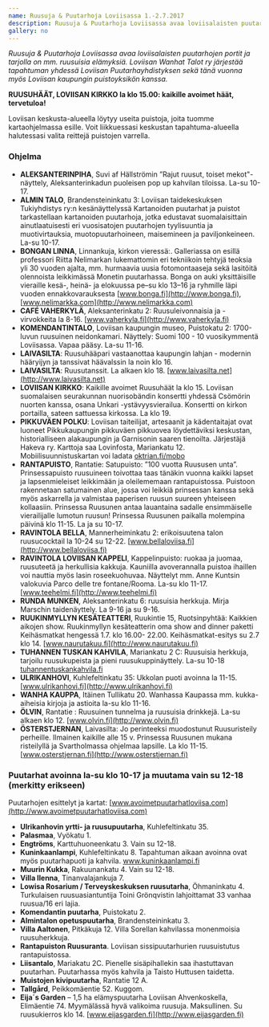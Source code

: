 ```yaml
---
name: Ruusuja & Puutarhoja Loviisassa 1.-2.7.2017
description: Ruusuja & Puutarhoja Loviisassa avaa loviisalaisten puutarhojen portit ja tarjolla on mm. ruusuisia elämyksiä. Lauantaina 1.7. Loviisan kirkossa kaikille avoimet Ruusuhäät!
gallery: no
---
```

*Ruusuja & Puutarhoja Loviisassa avaa loviisalaisten puutarhojen portit ja tarjolla on mm. ruusuisia elämyksiä.
Loviisan Wanhat Talot ry järjestää tapahtuman yhdessä Loviisan Puutarhayhdistyksen sekä tänä vuonna myös Loviisan kaupungin puistoyksikön kanssa.*

**RUUSUHÄÄT, LOVIISAN KIRKKO la klo 15.00: kaikille avoimet häät, tervetuloa!**


Loviisan keskusta-alueella löytyy useita puistoja, joita tuomme kartaohjelmassa esille. Voit liikkuessasi keskustan tapahtuma-alueella halutessasi valita reittejä puistojen varrella.

### Ohjelma

- **ALEKSANTERINPIHA**, Suvi af Hällströmin ”Rajut ruusut, toiset mekot"-näyttely,  Aleksanterinkadun puoleisen pop up kahvilan tiloissa. La-su 10-17.
- **ALMIN TALO**, Brandensteininkatu 3:  Loviisan taidekeskuksen Tukiyhdistys ry:n kesänäyttelyssä Kartanoiden puutarhat ja puistot tarkastellaan kartanoiden puutarhoja, jotka edustavat suomalaisittain ainutlaatuisesti eri vuosisatojen puutarhojen tyylisuuntia ja muotivirtauksia, muotopuutarhoineen, maisemineen ja paviljonkeineen. La-su 10-17.
- **BONGAN LINNA**, Linnankuja, kirkon vieressä:.  Galleriassa on esillä professori Riitta Nelimarkan lukemattomin eri tekniikoin tehtyjä teoksia yli 30 vuoden ajalta, mm. hurmaavia uusia fotomontaaseja sekä lasitöitä olennoista leikkimässä Monetin puutarhassa. Bonga on auki yksittäisille vieraille kesä-, heinä- ja elokuussa pe–su klo 13–16 ja ryhmille läpi vuoden ennakkovarauksesta [www.bonga.fi](http://www.bonga.fi), [www.nelimarkka.com](http://www.nelimarkka.com)
- **CAFÉ VAHERKYLÄ**, Aleksanterinkatu 2:  Ruusuleivonnaisia ja -virvokkeita la 8-16. [www.vaherkyla.fi](http://www.vaherkyla.fi)
- **KOMENDANTINTALO**, Loviisan kaupungin museo, Puistokatu 2:  1700-luvun ruusuinen neidonkamari. Näyttely: Suomi 100 - 10 vuosikymmentä Loviisassa. Vapaa pääsy. La-su 11-16.
- **LAIVASILTA**: Ruusuhääpari  vastaanottaa kaupungin lahjan - modernin hääryijyn ja tanssivat häävalssin la noin klo 16.  
- **LAIVASILTA**: Ruusutanssit. La alkaen klo 18. [www.laivasilta.net](http://www.laivasilta.net)
- **LOVIISAN KIRKKO**: Kaikille avoimet Ruusuhäät la klo 15. Loviisan suomalaisen seurakunnan nuorisobändin konsertti yhdessä Csömörin nuorten kanssa, osana Unkari -ystävyysvierailua. Konsertti on kirkon portailla, sateen sattuessa kirkossa. La klo 19.
- **PIKKUVÄEN POLKU**: Loviisan taiteilijat, artesaanit ja kädentaitajat ovat luoneet Pikkukaupungin pikkuväen pikkuovea löydettäviksi keskustan, historialliseen alakaupungin ja Garnisonin saaren tienoilta. Järjestäjä Hakeva ry. Karttoja saa Lovinfosta, Mariankatu 12. Mobiilisuunnistuskartan voi ladata [oktrian.fi/mobo](http://oktrian.fi/mobo)
- **RANTAPUISTO**, Rantatie:  Satupuisto:  ”100 vuotta Ruususen unta”. Prinsessapuisto ruusuineen toivottaa taas tänäkin vuonna kaikki lapset ja lapsenmieleiset leikkimään ja oleilememaan rantapuistossa. Puistoon rakennetaan satumainen alue, jossa voi leikkiä prinsessan kanssa sekä myös askarrella ja valmistaa paperisen ruusun suureen yhteiseen kollaasiin. Prinsessa Ruusunen antaa lauantaina sadalle ensimmäiselle vierailijalle lumotun ruusun! Prinsessa Ruusunen paikalla molempina päivinä klo 11-15.  La ja su 10-17.
- **RAVINTOLA BELLA**, Mannerheiminkatu 2: erikoisuutena talon ruusucocktail la 10-24 su 12-22. [www.bellaloviisa.fi](http://www.bellaloviisa.fi)
- **RAVINTOLA LOVIISAN KAPPELI**, Kappelinpuisto: ruokaa ja juomaa, ruusuteetä ja herkullisia kakkuja. Kauniilla avoverannalla puistoa ihaillen voi nauttia myös lasin roseekuohuvaa.  Näyttelyt mm. Anne Kuntsin valokuvia Parco delle tre fontane/Rooma. La-su klo 11-17. [www.teehelmi.fi](http://www.teehelmi.fi)
- **RUNDA MUNKEN**, Aleksanterinkatu 6: ruusuisia herkkuja. Mirja Marschin taidenäyttely. La 9-16 ja su 9-16.
- **RUUKINMYLLYN KESÄTEATTERI**, Ruukintie 15, Ruotsinpyhtää: Kaikkien aikojen show. Ruukinmyllyn kesäteatterin oma show and dinner paketti Keihäsmatkat hengessä 1.7. klo 16.00- 22.00.  Keihäsmatkat-esitys  su 2.7 klo 14. [www.naurutakuu.fi](http://www.naurutakuu.fi)
- **TUHANNEN TUSKAN KAHVILA**,  Mariankatu 2 C:  Ruusuisia herkkuja, tarjoilu ruusukupeista ja pieni ruusukuppinäyttely. La-su 10-18 [tuhannentuskankahvila.fi](http://tuhannentuskankahvila.fi)
- **ULRIKANHOVI**, Kuhlefeltinkatu 35:  Ukkolan puoti avoinna la 11-15. [www.ulrikanhovi.fi](http://www.ulrikanhovi.fi)
- **WANHA KAUPPA**, Itäinen Tullikatu 20. Wanhassa Kaupassa mm. kukka-aiheisia kirjoja ja astioita la-su klo 11-16.
- **ÖLVIN**, Rantatie : Ruusuinen tunnelma ja ruusuisia drinkkejä. La-su alkaen klo 12. [www.olvin.fi](http://www.olvin.fi)
- **ÖSTERSTJERNAN**, Laivasilta: Jo perinteeksi muodostunut Ruusuristeily perheille. Ilmainen kaikille alle 15 v.  Prinsessa Ruusunen mukana risteilyllä ja Svartholmassa ohjelmaa lapsille. La klo 11-15. [www.osterstjernan.fi](http://www.osterstjernan.fi)

### Puutarhat avoinna la-su klo 10-17 ja  muutama vain su 12-18 (merkitty erikseen)

Puutarhojen esittelyt ja kartat: [www.avoimetpuutarhatloviisa.com](http://www.avoimetpuutarhatloviisa.com)

- **Ulrikanhovin yrtti- ja ruusupuutarha**,  Kuhlefeltinkatu 35.
- **Palasmaa**, Vyökatu 1.
- **Engtröms**, Karttuhuoneenkatu 3. Vain su 12-18.
- **Kuninkaanlampi**, Kuhlefeltinkatu 8. Tapahtuman aikaan avoinna ovat myös puutarhapuoti ja kahvila. www.kuninkaanlampi.fi
- **Muurin Kukka**, Rakuunankatu 4. Vain su 12-18.
- **Villa Ilenna**, Tinanvalajankuja 7.
- **Lowisa Rosarium / Terveyskeskuksen ruusutarha**, Öhmaninkatu 4. Turkulaisen ruusuasiantuntija Toini Grönqvistin lahjoittamat 33 vanhaa ruusua/16 eri lajia.
- **Komendantin puutarha**,  Puistokatu 2.
- **Almintalon opetuspuutarha**, Brandensteininkatu 3.
- **Villa Aaltonen**, Pitkäkuja 12. Villa Sorellan kahvilassa monenmoisia ruusuherkkuja.
- **Rantapuiston Ruusuranta**. Loviisan sissipuutarhurien ruusuistutus rantapuistossa.
- **Liisantalo**, Mariakatu 2C. Pienelle sisäpihallekin saa ihastuttavan puutarhan. Puutarhassa myös kahvila ja Taisto Huttusen taidetta.
- **Muistojen kivipuutarha**, Rantatie 12 A.
- **Tallgård**, Peikkomäentie 52. Kuggom.
- **Eija´s Garden** –  1,5 ha elämyspuutarha Loviisan Ahvenkoskella, Elimäentie 74.  Myymälässä hyvä valikoima ruusuja. Maksullinen. Su ruusukierros klo 14. [www.eijasgarden.fi](http://www.eijasgarden.fi)
